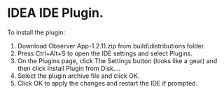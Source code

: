 # IDEA IDE Plugin. 

To install the plugin: 
1. Download Observer App-1.2.11.zip from build\distributions folder.
2. Press Ctrl+Alt+S to open the IDE settings and select Plugins.
3. On the Plugins page, click The Settings button (looks like a gear) and then click Install Plugin from Disk….
4. Select the plugin archive file and click OK.
5. Click OK to apply the changes and restart the IDE if prompted.